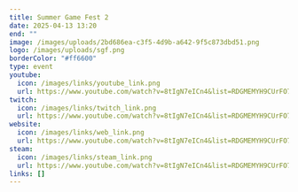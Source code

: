 ```yaml
---
title: Summer Game Fest 2
date: 2025-04-13 13:20
end: ""
image: /images/uploads/2bd686ea-c3f5-4d9b-a642-9f5c873dbd51.png
logo: /images/uploads/sgf.png
borderColor: "#ff6600"
type: event
youtube:
  icon: /images/links/youtube_link.png
  url: https://www.youtube.com/watch?v=8tIgN7eICn4&list=RDGMEMYH9CUrFO7CfLJpaD7UR85w&index=3
twitch:
  icon: /images/links/twitch_link.png
  url: https://www.youtube.com/watch?v=8tIgN7eICn4&list=RDGMEMYH9CUrFO7CfLJpaD7UR85w&index=3
website:
  icon: /images/links/web_link.png
  url: https://www.youtube.com/watch?v=8tIgN7eICn4&list=RDGMEMYH9CUrFO7CfLJpaD7UR85w&index=3
steam:
  icon: /images/links/steam_link.png
  url: https://www.youtube.com/watch?v=8tIgN7eICn4&list=RDGMEMYH9CUrFO7CfLJpaD7UR85w&index=3
links: []
---
```

